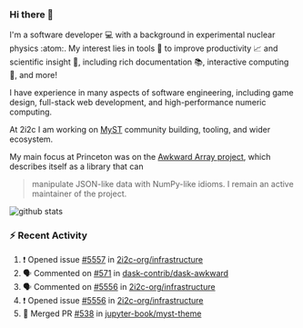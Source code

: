 ### Hi there 👋 

I'm a software developer 💻 with a background in experimental nuclear physics :atom:. My interest lies in tools :wrench: to improve productivity :chart_with_upwards_trend: and scientific insight :telescope:, including rich documentation 📚, interactive computing 🧮, and more! 

I have experience in many aspects of software engineering, including game design, full-stack web development, and high-performance numeric computing. 

At 2i2c I am working on [MyST](https://github.com/jupyter-book/mystmd) community building, tooling, and wider ecosystem. 

My main focus at Princeton was on the [Awkward Array project](awkward-array.org/), which describes itself as a library that can 
> manipulate JSON-like data with NumPy-like idioms. I remain an active maintainer of the project. 

![github stats](https://github-readme-stats.vercel.app/api?username=agoose77&show_icons=true&hide_rank=true&hide_title=true&bg_color=30,e76445,904e95&text_color=efe3ec&icon_color=efe3ec)
<!--
**agoose77/agoose77** is a ✨ _special_ ✨ repository because its `README.md` (this file) appears on your GitHub profile.

Here are some ideas to get you started:

- 🔭 I’m currently working on ...
- 🌱 I’m currently learning ...
- 👯 I’m looking to collaborate on ...
- 🤔 I’m looking for help with ...
- 💬 Ask me about ...
- 📫 How to reach me: ...
- 😄 Pronouns: ...
- ⚡ Fun fact: ...
-->

### :zap: Recent Activity

<!--START_SECTION:activity-->
1. ❗ Opened issue [#5557](https://github.com/2i2c-org/infrastructure/issues/5557) in [2i2c-org/infrastructure](https://github.com/2i2c-org/infrastructure)
2. 🗣 Commented on [#571](https://github.com/dask-contrib/dask-awkward/issues/571#issuecomment-2668938018) in [dask-contrib/dask-awkward](https://github.com/dask-contrib/dask-awkward)
3. 🗣 Commented on [#5556](https://github.com/2i2c-org/infrastructure/issues/5556#issuecomment-2668735952) in [2i2c-org/infrastructure](https://github.com/2i2c-org/infrastructure)
4. ❗ Opened issue [#5556](https://github.com/2i2c-org/infrastructure/issues/5556) in [2i2c-org/infrastructure](https://github.com/2i2c-org/infrastructure)
5. 🎉 Merged PR [#538](https://github.com/jupyter-book/myst-theme/pull/538) in [jupyter-book/myst-theme](https://github.com/jupyter-book/myst-theme)
<!--END_SECTION:activity-->
